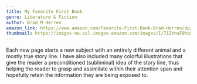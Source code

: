 ```yaml
---
title: My Favorite First Book
genre: Literature & Fiction
author: Brad M Herren
amazon_link: https://www.amazon.com/Favorite-First-Book-Brad-Herren/dp/1648953646/ref=sr_1_1?crid=31T6YJ27XO9ZH&keywords=9781648953644&qid=1642670789&sprefix=%2Caps%2C315&sr=8-1
thumbnail: https://images-na.ssl-images-amazon.com/images/I/71ZYnuF0hqS.jpg
---
```

Each new page starts a new subject with an entirely different animal and a mostly true story line. I have also included many colorful illustrations that give the reader a preconditioned (subliminal) idea of the story line, thus helping the reader to grasp and assimilate within their attention span and hopefully retain the information they are being exposed to.